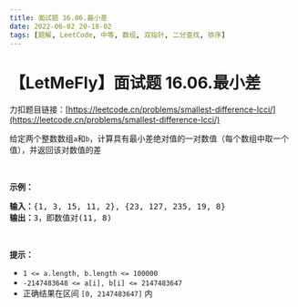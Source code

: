 ```yaml
---
title: 面试题 16.06.最小差
date: 2022-06-02 20-18-02
tags: [题解, LeetCode, 中等, 数组, 双指针, 二分查找, 排序]
---
```


# 【LetMeFly】面试题 16.06.最小差

力扣题目链接：[https://leetcode.cn/problems/smallest-difference-lcci/](https://leetcode.cn/problems/smallest-difference-lcci/)

<p>给定两个整数数组<code>a</code>和<code>b</code>，计算具有最小差绝对值的一对数值（每个数组中取一个值），并返回该对数值的差</p>

<p> </p>

<p><strong>示例：</strong></p>

<pre>
<strong>输入：</strong>{1, 3, 15, 11, 2}, {23, 127, 235, 19, 8}
<strong>输出：</strong>3，即数值对(11, 8)
</pre>

<p> </p>

<p><strong>提示：</strong></p>

<ul>
	<li><code>1 <= a.length, b.length <= 100000</code></li>
	<li><code>-2147483648 <= a[i], b[i] <= 2147483647</code></li>
	<li>正确结果在区间 <code>[0, 2147483647]</code> 内</li>
</ul>


    